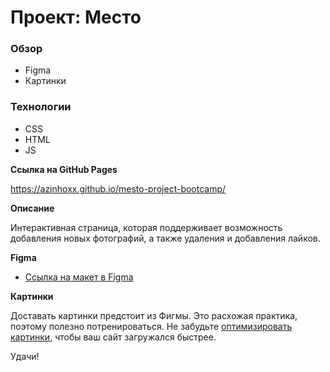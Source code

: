 # Проект: Место

### Обзор

* Figma
* Картинки

### Технологии

* CSS
* HTML
* JS

**Ссылка на GitHub Pages**

https://azinhoxx.github.io/mesto-project-bootcamp/

**Описание**

Интерактивная страница, которая поддерживает возможность добавления новых фотографий, а также удаления и добавления лайков.

**Figma**

* [Ссылка на макет в Figma](https://www.figma.com/file/2cn9N9jSkmxD84oJik7xL7/JavaScript.-Sprint-4?node-id=0%3A1)

**Картинки**

Доставать картинки предстоит из Фигмы. Это расхожая практика, поэтому полезно потренироваться.
Не забудьте [оптимизировать картинки](https://tinypng.com/), чтобы ваш сайт загружался быстрее.

Удачи!
